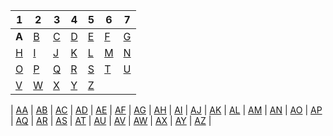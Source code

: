 | 1 | 2 | 3 | 4 | 5 | 6 | 7 |
|---|---|---|---|---|---|---|
| **A** | [B](../b/index.md) | [C](../c/index.md) | [D](../d/index.md) | [E](../e/index.md) | [F](../f/index.md) | [G](../g/index.md) |
[H](../h/index.md) | [I](../i/index.md) | [J](../j/index.md) | [K](../k/index.md) | [L](../l/index.md) | [M](../m/index.md) | [N](../n/index.md) | 
[O](../o/index.md) | [P](../p/index.md) | [Q](../q/index.md) | [R](../r/index.md) | [S](../s/index.md) | [T](../t/index.md) | [U](../u/index.md) | 
[V](../v/index.md) | [W](../w/index.md) | [X](../x/index.md) | [Y](../y/index.md) | [Z](../z/index.md) |



| [AA](aa.md) |
[AB](ab.md) |
[AC](ac.md) | 
[AD](ad.md) | 
[AE](ae.md) | 
[AF](af.md) | 
[AG](ag.md) | 
[AH](ah.md) | 
[AI](ai.md) | 
[AJ](aj.md) | 
[AK](ak.md) | 
[AL](al.md) | 
[AM](am.md) | 
[AN](an.md) | 
[AO](ao.md) | 
[AP](ap.md) | 
[AQ](aq.md) | 
[AR](ar.md) | 
[AS](as.md) | 
[AT](at.md) | 
[AU](au.md) | 
[AV](av.md) | 
[AW](aw.md) | 
[AX](ax.md) | 
[AY](ay.md) | 
[AZ](az.md) |
